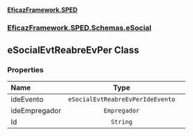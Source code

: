 #### [EficazFramework.SPED](EficazFrameworkSPED.md 'EficazFramework SPED')
### [EficazFramework.SPED.Schemas.eSocial](EficazFramework.SPED.Schemas.eSocial.md 'EficazFramework.SPED.Schemas.eSocial')

## eSocialEvtReabreEvPer Class
### Properties

| Name | Type | |
| :--- | :---: | :--- |
| ideEvento | `eSocialEvtReabreEvPerIdeEvento` |  |
| ideEmpregador | `Empregador` |  |
| Id | `String` |  |
